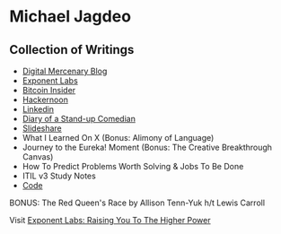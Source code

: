 # Michael Jagdeo

## Collection of Writings

- [Digital Mercenary Blog](https://digitalmercenary.substack.com/)
- [Exponent Labs](https://exponentlabs.substack.com/)
- [Bitcoin Insider](https://www.bitcoininsider.org/authors/unicornlaunching)
- [Hackernoon](https://hackernoon.com/blockchainsthatscaleintothebillions-9ec24689507b)
- [Linkedin](https://www.linkedin.com/in/jagdeoholdings/recent-activity/articles/)
- [Diary of a Stand-up Comedian](http://michaeljagdeo.wordpress.com)
- [Slideshare](https://www.slideshare.net/manofsteelpan)
- What I Learned On X (Bonus: Alimony of Language)
- Journey to the Eureka! Moment (Bonus: The Creative Breakthrough Canvas)
- How To Predict Problems Worth Solving & Jobs To Be Done
- ITIL v3 Study Notes
- [Code](https://codepen.io/unicornlaunching)

BONUS: The Red Queen's Race by Allison Tenn-Yuk h/t Lewis Carroll

Visit [Exponent Labs: Raising You To The Higher Power](https://github.com/unicornlaunching/michael_jagdeo)
